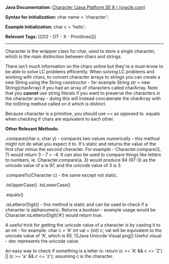 
**Java Documentation:** [Character (Java Platform SE 8 ) (oracle.com)](https://docs.oracle.com/javase/8/docs/api/java/lang/Character.html)

**Syntax for initialization:** char name = 'character';

**Example Initialization:** char c = 'hello';

**Relevant Tags:** [[[02 - DT - X - Primitives]]]

-----

Character is the wrapper class for char, used to store a single character, which is the main distinction between chars and strings.

There isn't much information on the chars online but they're a must-know to be able to solve LC problems efficiently. 
When solving LC problems and working with chars, to convert character arrays to strings you can  create a new String using the String constructor - for example String str = new String(charArray) if you had an array of characters called charArray. Note that you **cannot** use string literals if you want to preserve the characters in the character array - doing this will instead concatenate the charArray with the toString method called on it which is distinct.

Because character is a primitive, you should use == as opposed to .equals when checking if chars are equivalent to each other.

**Other Relevant Methods:**

.compare(char x, char y) - compares two values numerically - this method might not do what you expect it to. It's static and returns the value of the first char minus the second character. For example - Character.compare(3, 7) would return 3 - 7 = -4. It can also be used to compare things like letters to numbers, ie. Character.compare(a, 3) would produce 94 (97-3) as the unicode value of a is 97, and the unicode value of 3 is 3.

.compareTo(Character c) - the same except not static.

.toUpperCase()
.toLowerCase()

.equals()

.isLetterorDigit() - this method is static and can be used to check if a character is alphanumeric. Returns a boolean - example usage would be Character.isLetterorDigit('A') would return true.

A useful trick for getting the unicode value of a character is by casting it to an int - for example:
char c = 'A'
int val = (int) c;
val will be equivalent to the unicode value of 'A', which is 65.
![[Java Unicode Visual.png]]
Useful visual - dec represents the unicode value.

An easy way to check if something is a letter is: 
return (c >= 'A' && c <= 'Z') || (c >= 'a' && c <= 'z');
assuming c is the character.